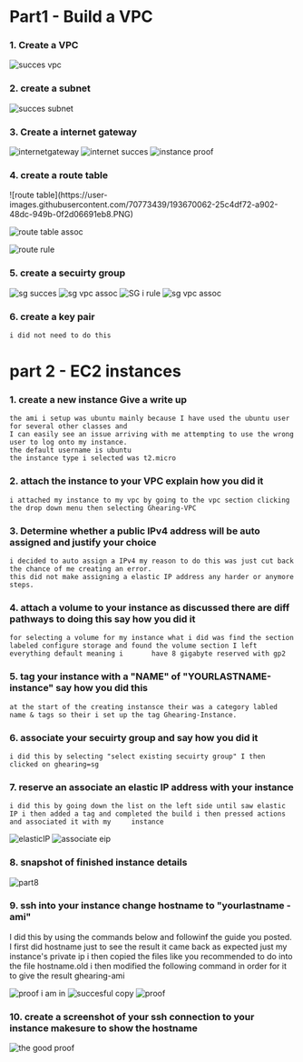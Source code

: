 <h1>Part1 - Build a VPC</h1> 

<h3>1. Create a VPC</h3>

![succes vpc](https://user-images.githubusercontent.com/70773439/193670729-8b316b2e-80a5-4a35-81d1-88b773ea87c0.PNG)

<h3>2. create a subnet</h3>

![succes subnet](https://user-images.githubusercontent.com/70773439/193670787-be9c816e-2b3b-4365-8262-a170eab21888.PNG)

<h3>3. Create a internet gateway</h3>

![internetgateway](https://user-images.githubusercontent.com/70773439/193670381-e1137ede-72fe-4fa3-a0f6-35a054c858d6.PNG)
![internet succes](https://user-images.githubusercontent.com/70773439/193670454-8f6a153f-a073-4ef5-ba70-03a2e1da1d5d.PNG)
![instance proof](https://user-images.githubusercontent.com/70773439/193670547-8879d2fa-71d2-4c25-b9c3-f4940b6e7b08.PNG)

<h3>4. create a route table</h3> 
![route table](https://user-images.githubusercontent.com/70773439/193670062-25c4df72-a902-48dc-949b-0f2d06691eb8.PNG)

![route table assoc](https://user-images.githubusercontent.com/70773439/193670104-2c0152bb-fc59-4c68-b58b-2ca063e9d806.PNG)

![route rule](https://user-images.githubusercontent.com/70773439/193670203-b4c6202b-e4d1-4b83-80f1-ed91adcecf1f.PNG)

<h3>5. create a secuirty group</h3>
 
![sg succes](https://user-images.githubusercontent.com/70773439/193669170-2db08745-45e1-415e-b2c2-5458ab69c64f.PNG)
![sg vpc assoc](https://user-images.githubusercontent.com/70773439/193669189-173bce3c-688c-411c-ae12-6369d40b29c0.PNG)
![SG i rule](https://user-images.githubusercontent.com/70773439/193669751-86f59dfd-4558-4619-b046-0c09049c4406.PNG)
![sg vpc assoc](https://user-images.githubusercontent.com/70773439/193669852-2c56e3d7-40a9-4083-9698-e8201c9973b2.PNG)


<h3>6. create a key pair</h3>

    i did not need to do this 


<h1>part 2 - EC2 instances</h1> 

<h3>1. create a new instance Give a write up</h3> 
  
    the ami i setup was ubuntu mainly because I have used the ubuntu user for several other classes and 
    I can easily see an issue arriving with me attempting to use the wrong user to log onto my instance. 
    the default username is ubuntu
    the instance type i selected was t2.micro

<h3>2. attach the instance to your VPC explain how you did it</h3> 
   
    i attached my instance to my vpc by going to the vpc section clicking the drop down menu then selecting Ghearing-VPC

<h3>3. Determine whether a public IPv4 address will be auto assigned and justify your choice</h3> 
  
    i decided to auto assign a IPv4 my reason to do this was just cut back the chance of me creating an error.
    this did not make assigning a elastic IP address any harder or anymore steps.

<h3>4. attach a volume to your instance as discussed there are diff pathways to doing this say how you did it</h3>

    for selecting a volume for my instance what i did was find the section labeled configure storage and found the volume section I left everything default meaning i       have 8 gigabyte reserved with gp2 

<h3>5. tag your instance with a "NAME" of "YOURLASTNAME-instance" say how you did this </h3>

    at the start of the creating instansce their was a category labled name & tags so their i set up the tag Ghearing-Instance.

<h3>6. associate your secuirty group and say how you did it</h3>

    i did this by selecting "select existing secuirty group" I then clicked on ghearing=sg

<h3>7. reserve an associate an elastic IP address with your instance</h3>

    i did this by going down the list on the left side until saw elastic IP i then added a tag and completed the build i then pressed actions and associated it with my     instance  

![elasticIP](https://user-images.githubusercontent.com/70773439/193668717-559fc0ca-1a1e-4804-a866-53809e517847.PNG)
![associate eip](https://user-images.githubusercontent.com/70773439/193668743-c8841bf7-d69c-4dff-94e5-b3fca502e456.PNG)


<h3>8. snapshot of finished instance details</h3>

![part8](https://user-images.githubusercontent.com/70773439/193668603-31535bfd-ed14-42fb-b104-3dcc651690e9.PNG)

<h3>9. ssh into your instance change hostname to "yourlastname -ami"</h3>

   I did this by using the commands below and followinf the guide you posted. I first did hostname just to see the result it came back as expected just my instance's      private ip i then copied the files like you recommended to do into the file hostname.old i then modified the following command in order for it to give the result      ghearing-ami

![proof i am in](https://user-images.githubusercontent.com/70773439/193723814-a04b2713-f972-41e0-9b03-3d3f3755f5c5.PNG)
![succesful copy](https://user-images.githubusercontent.com/70773439/193724093-63548b1e-0094-4c05-833f-e4dd7678949f.PNG)
![proof](https://user-images.githubusercontent.com/70773439/193723909-4f38a52e-fb04-48ce-8222-4ab3e1dfa6c6.PNG)

<h3>10. create a screenshot of your ssh connection to your instance makesure to show the hostname</h3>

![the good proof](https://user-images.githubusercontent.com/70773439/193726277-529a7472-86f6-4490-934c-92c93a27a3ba.PNG)

